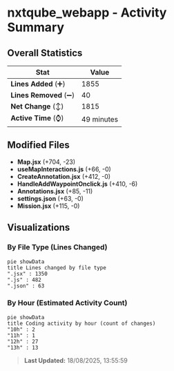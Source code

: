# nxtqube_webapp - Activity Summary 

## Overall Statistics

| Stat                   | Value                                                             |
| ---------------------- | ----------------------------------------------------------------- |
| **Lines Added** (➕)   | 1855                                          |
| **Lines Removed** (➖) | 40                                        |
| **Net Change** (↕)    | 1815                |
| **Active Time** (⌚)   | 49 minutes |


## Modified Files
- **Map.jsx** (+704, -23)
- **useMapInteractions.js** (+66, -0)
- **CreateAnnotation.jsx** (+412, -0)
- **HandleAddWaypointOnclick.js** (+410, -6)
- **Annotations.jsx** (+85, -11)
- **settings.json** (+63, -0)
- **Mission.jsx** (+115, -0)

## Visualizations

### By File Type (Lines Changed)

```mermaid
pie showData
title Lines changed by file type
".jsx" : 1350
".js" : 482
".json" : 63
```

### By Hour (Estimated Activity Count)

```mermaid
pie showData
title Coding activity by hour (count of changes)
"10h" : 2
"11h" : 1
"12h" : 27
"13h" : 13
```


> **Last Updated:** 18/08/2025, 13:55:59